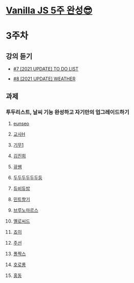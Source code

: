 # [Vanilla JS 5주 완성😎](<https://teacher-kiwi.github.io/study-together/(2023.01.)vanilla-js/>)

# 3주차

## 강의 듣기

- [#7 [2021 UPDATE] TO DO LIST](https://nomadcoders.co/javascript-for-beginners/lectures/2914)

- [#8 [2021 UPDATE] WEATHER](https://nomadcoders.co/javascript-for-beginners/lectures/2923)

## 과제

### 투두리스트, 날씨 기능 완성하고 자기만의 업그레이드하기

1. [eunseo](<https://teacher-kiwi.github.io/study-together/(2023.01.)vanilla-js/week3/eunseo/>)

2. [교사H](<https://teacher-kiwi.github.io/study-together/(2023.01.)vanilla-js/week3/교사H/>)

3. [기무1](<https://teacher-kiwi.github.io/study-together/(2023.01.)vanilla-js/week3/기무1/>)

4. [김진희](<https://teacher-kiwi.github.io/study-together/(2023.01.)vanilla-js/week3/김진희/>)

5. [뀨쌤](<https://teacher-kiwi.github.io/study-together/(2023.01.)vanilla-js/week3/뀨쌤/>)

6. [두두두두두두둥](<https://teacher-kiwi.github.io/study-together/(2023.01.)vanilla-js/week3/두두두두두두둥/>)

7. [듀비듀밥](<https://teacher-kiwi.github.io/study-together/(2023.01.)vanilla-js/week3/듀비듀밥/>)

8. [민트향기](<https://teacher-kiwi.github.io/study-together/(2023.01.)vanilla-js/week3/민트향기/>)

9. [브루노마르스](<https://teacher-kiwi.github.io/study-together/(2023.01.)vanilla-js/week3/브루노마르스/>)

10. [옐로씨드](<https://teacher-kiwi.github.io/study-together/(2023.01.)vanilla-js/week3/옐로씨드/>)

11. [죠이](<https://teacher-kiwi.github.io/study-together/(2023.01.)vanilla-js/week3/죠이/>)

12. [주선](<https://teacher-kiwi.github.io/study-together/(2023.01.)vanilla-js/week3/주선/>)

13. [폴짝스](<https://teacher-kiwi.github.io/study-together/(2023.01.)vanilla-js/week3/폴짝스/>)

14. [호로롱](<https://teacher-kiwi.github.io/study-together/(2023.01.)vanilla-js/week3/호로롱/>)

15. [홍동](<https://teacher-kiwi.github.io/study-together/(2023.01.)vanilla-js/week3/홍동/>)

